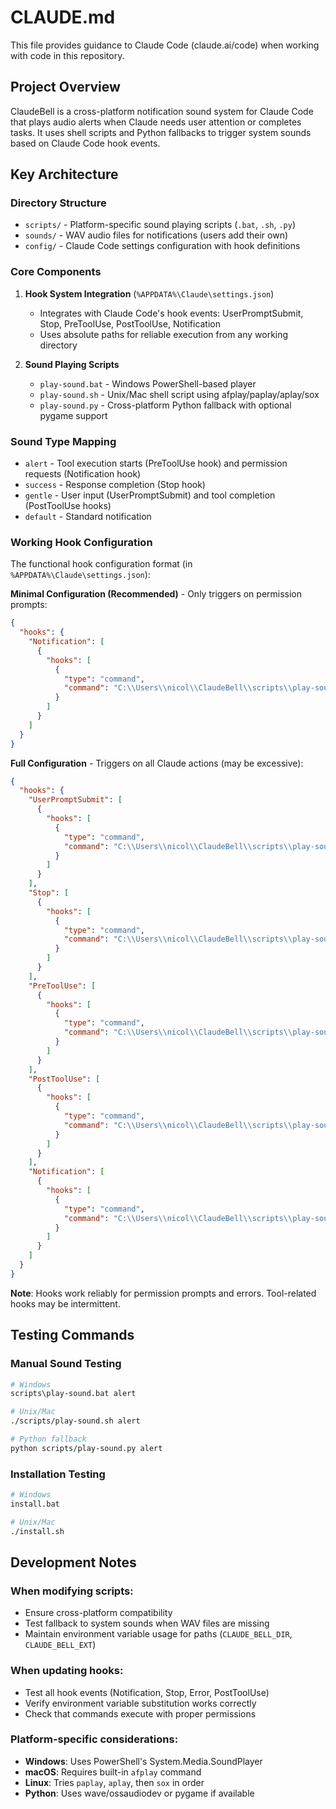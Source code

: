 # CLAUDE.md

This file provides guidance to Claude Code (claude.ai/code) when working with code in this repository.

## Project Overview

ClaudeBell is a cross-platform notification sound system for Claude Code that plays audio alerts when Claude needs user attention or completes tasks. It uses shell scripts and Python fallbacks to trigger system sounds based on Claude Code hook events.

## Key Architecture

### Directory Structure
- `scripts/` - Platform-specific sound playing scripts (`.bat`, `.sh`, `.py`)
- `sounds/` - WAV audio files for notifications (users add their own)
- `config/` - Claude Code settings configuration with hook definitions

### Core Components

1. **Hook System Integration** (`%APPDATA%\Claude\settings.json`)
   - Integrates with Claude Code's hook events: UserPromptSubmit, Stop, PreToolUse, PostToolUse, Notification
   - Uses absolute paths for reliable execution from any working directory

2. **Sound Playing Scripts**
   - `play-sound.bat` - Windows PowerShell-based player
   - `play-sound.sh` - Unix/Mac shell script using afplay/paplay/aplay/sox
   - `play-sound.py` - Cross-platform Python fallback with optional pygame support

### Sound Type Mapping
- `alert` - Tool execution starts (PreToolUse hook) and permission requests (Notification hook)
- `success` - Response completion (Stop hook)
- `gentle` - User input (UserPromptSubmit) and tool completion (PostToolUse hooks)
- `default` - Standard notification

### Working Hook Configuration

The functional hook configuration format (in `%APPDATA%\Claude\settings.json`):

**Minimal Configuration (Recommended)** - Only triggers on permission prompts:
```json
{
  "hooks": {
    "Notification": [
      {
        "hooks": [
          {
            "type": "command",
            "command": "C:\\Users\\nicol\\ClaudeBell\\scripts\\play-sound.bat alert"
          }
        ]
      }
    ]
  }
}
```

**Full Configuration** - Triggers on all Claude actions (may be excessive):
```json
{
  "hooks": {
    "UserPromptSubmit": [
      {
        "hooks": [
          {
            "type": "command",
            "command": "C:\\Users\\nicol\\ClaudeBell\\scripts\\play-sound.bat gentle"
          }
        ]
      }
    ],
    "Stop": [
      {
        "hooks": [
          {
            "type": "command",
            "command": "C:\\Users\\nicol\\ClaudeBell\\scripts\\play-sound.bat success"
          }
        ]
      }
    ],
    "PreToolUse": [
      {
        "hooks": [
          {
            "type": "command",
            "command": "C:\\Users\\nicol\\ClaudeBell\\scripts\\play-sound.bat alert"
          }
        ]
      }
    ],
    "PostToolUse": [
      {
        "hooks": [
          {
            "type": "command",
            "command": "C:\\Users\\nicol\\ClaudeBell\\scripts\\play-sound.bat gentle"
          }
        ]
      }
    ],
    "Notification": [
      {
        "hooks": [
          {
            "type": "command",
            "command": "C:\\Users\\nicol\\ClaudeBell\\scripts\\play-sound.bat alert"
          }
        ]
      }
    ]
  }
}
```

**Note**: Hooks work reliably for permission prompts and errors. Tool-related hooks may be intermittent.

## Testing Commands

### Manual Sound Testing
```bash
# Windows
scripts\play-sound.bat alert

# Unix/Mac
./scripts/play-sound.sh alert

# Python fallback
python scripts/play-sound.py alert
```

### Installation Testing
```bash
# Windows
install.bat

# Unix/Mac
./install.sh
```

## Development Notes

### When modifying scripts:
- Ensure cross-platform compatibility
- Test fallback to system sounds when WAV files are missing
- Maintain environment variable usage for paths (`CLAUDE_BELL_DIR`, `CLAUDE_BELL_EXT`)

### When updating hooks:
- Test all hook events (Notification, Stop, Error, PostToolUse)
- Verify environment variable substitution works correctly
- Check that commands execute with proper permissions

### Platform-specific considerations:
- **Windows**: Uses PowerShell's System.Media.SoundPlayer
- **macOS**: Requires built-in `afplay` command
- **Linux**: Tries `paplay`, `aplay`, then `sox` in order
- **Python**: Uses wave/ossaudiodev or pygame if available